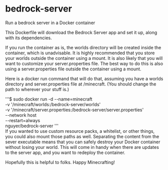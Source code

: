 # bedrock-server

Run a bedrock server in a Docker container

This Dockerfile will download the Bedrock Server app and set it up, along with its dependencies.

If you run the container as is, the worlds directory will be created inside the container, which is unadvisable. It is highly recommended that you store your worlds outside the container using a mount. It is also likely that you will want to customize your server.properties file. The best way to do this is also using a server.properties file outside the container using a mount.

Here is a docker run command that will do that, assuming you have a worlds directory and server.properties file at /minecraft. (You should change the path to wherever your stuff is.)

'''$ sudo docker run -d --name=minecraft\
    -v '/minecraft/worlds:/bedrock-server/worlds'\
    -v '/minecraft/server.properties:/bedrock-server/server.properties'\
    --network host\
    --restart=always\
    nguyer/bedrock-server
'''    
If you wanted to use custom resource packs, a whitelist, or other things, you could also mount those paths as well. Separating the content from the sever executable means that you can safely destroy your Docker container without losing your world. This will come in handy when there are updates to the server app, and you want to redeploy the container.

Hopefully this is helpful to folks. Happy Minecrafting!

